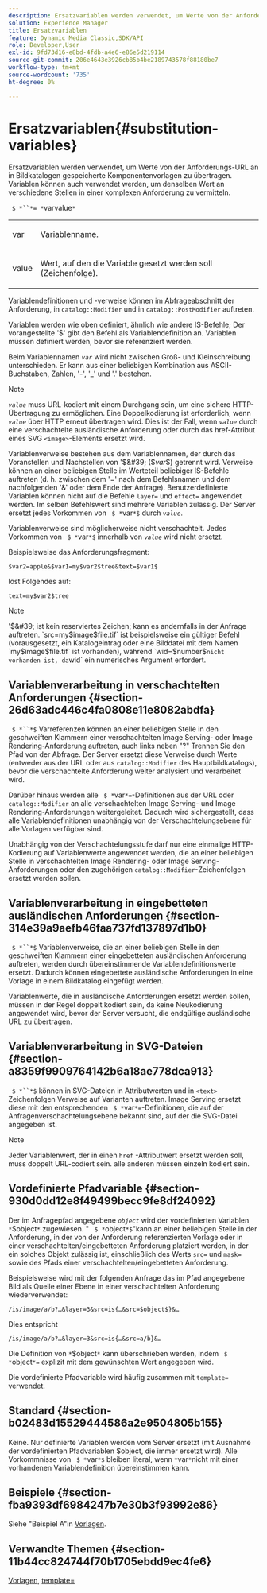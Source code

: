```yaml
---
description: Ersatzvariablen werden verwendet, um Werte von der Anforderungs-URL an in Bildkatalogen gespeicherte Komponentenvorlagen zu übertragen. Variablen können auch verwendet werden, um denselben Wert an verschiedene Stellen in einer komplexen Anforderung zu vermitteln.
solution: Experience Manager
title: Ersatzvariablen
feature: Dynamic Media Classic,SDK/API
role: Developer,User
exl-id: 9fd73d16-e8bd-4fdb-a4e6-e86e5d219114
source-git-commit: 206e4643e3926cb85b4be2189743578f88180be7
workflow-type: tm+mt
source-wordcount: '735'
ht-degree: 0%

---
```


# Ersatzvariablen{#substitution-variables}

Ersatzvariablen werden verwendet, um Werte von der Anforderungs-URL an in Bildkatalogen gespeicherte Komponentenvorlagen zu übertragen. Variablen können auch verwendet werden, um denselben Wert an verschiedene Stellen in einer komplexen Anforderung zu vermitteln.

` $ *``*= *`varvalue`*`

<table id="simpletable_EFEC66C23CE949EFACDC415A954DF323"> 
 <tr class="strow"> 
  <td class="stentry"> <p> <span class="codeph"> <span class="varname"> var  </span> </span> </p> </td> 
  <td class="stentry"> <p>Variablenname. </p> </td> 
 </tr> 
 <tr class="strow"> 
  <td class="stentry"> <p> <span class="codeph"> <span class="varname"> value  </span> </span> </p> </td> 
  <td class="stentry"> <p>Wert, auf den die Variable gesetzt werden soll (Zeichenfolge). </p> </td> 
 </tr> 
</table>

Variablendefinitionen und -verweise können im Abfrageabschnitt der Anforderung, in `catalog::Modifier` und in `catalog::PostModifier` auftreten.

Variablen werden wie oben definiert, ähnlich wie andere IS-Befehle; Der vorangestellte &#39;$&#39; gibt den Befehl als Variablendefinition an. Variablen müssen definiert werden, bevor sie referenziert werden.

Beim Variablennamen *`var`* wird nicht zwischen Groß- und Kleinschreibung unterschieden. Er kann aus einer beliebigen Kombination aus ASCII-Buchstaben, Zahlen, &#39;-&#39;, &#39;_&#39; und &#39;.&#39; bestehen.

>[!NOTE]
>
>*`value`* muss URL-kodiert mit einem Durchgang sein, um eine sichere HTTP-Übertragung zu ermöglichen. Eine Doppelkodierung ist erforderlich, wenn *`value`* über HTTP erneut übertragen wird. Dies ist der Fall, wenn *`value`* durch eine verschachtelte ausländische Anforderung oder durch das href-Attribut eines SVG `<image>`-Elements ersetzt wird.

Variablenverweise bestehen aus dem Variablennamen, der durch das Voranstellen und Nachstellen von &#39;$&#39; ($*var*$) getrennt wird. Verweise können an einer beliebigen Stelle im Werteteil beliebiger IS-Befehle auftreten (d. h. zwischen dem &#39;=&#39; nach dem Befehlsnamen und dem nachfolgenden &#39;&amp;&#39; oder dem Ende der Anfrage). Benutzerdefinierte Variablen können nicht auf die Befehle `layer=` und `effect=` angewendet werden. Im selben Befehlswert sind mehrere Variablen zulässig. Der Server ersetzt jedes Vorkommen von ` $ *`var`*$` durch *`value`*.

Variablenverweise sind möglicherweise nicht verschachtelt. Jedes Vorkommen von ` $ *`var`*$` innerhalb von *`value`* wird nicht ersetzt.

Beispielsweise das Anforderungsfragment:

`$var2=apple&$var1=my$var2$tree&text=$var1$`

löst Folgendes auf:

`text=my$var2$tree`

>[!NOTE]
>
>&#39;$&#39; ist kein reserviertes Zeichen; kann es andernfalls in der Anfrage auftreten. `src=my$image$file.tif` ist beispielsweise ein gültiger Befehl (vorausgesetzt, ein Katalogeintrag oder eine Bilddatei mit dem Namen `my$image$file.tif` ist vorhanden), während `wid=$number$` nicht vorhanden ist, da `wid` ein numerisches Argument erfordert.

## Variablenverarbeitung in verschachtelten Anforderungen {#section-26d63adc446c4fa0808e11e8082abdfa}

` $ *``*$` Varreferenzen können an einer beliebigen Stelle in den geschweiften Klammern einer verschachtelten Image Serving- oder Image Rendering-Anforderung auftreten, auch links neben &quot;?&quot; Trennen Sie den Pfad von der Abfrage. Der Server ersetzt diese Verweise durch Werte (entweder aus der URL oder aus `catalog::Modifier` des Hauptbildkatalogs), bevor die verschachtelte Anforderung weiter analysiert und verarbeitet wird.

Darüber hinaus werden alle ` $ *`var`*=`-Definitionen aus der URL oder `catalog::Modifier` an alle verschachtelten Image Serving- und Image Rendering-Anforderungen weitergeleitet. Dadurch wird sichergestellt, dass alle Variablendefinitionen unabhängig von der Verschachtelungsebene für alle Vorlagen verfügbar sind.

Unabhängig von der Verschachtelungsstufe darf nur eine einmalige HTTP-Kodierung auf Variablenwerte angewendet werden, die an einer beliebigen Stelle in verschachtelten Image Rendering- oder Image Serving-Anforderungen oder den zugehörigen `catalog::Modifier`-Zeichenfolgen ersetzt werden sollen.

## Variablenverarbeitung in eingebetteten ausländischen Anforderungen {#section-314e39a9aefb46faa737fd137897d1b0}

` $ *``*$` Variablenverweise, die an einer beliebigen Stelle in den geschweiften Klammern einer eingebetteten ausländischen Anforderung auftreten, werden durch übereinstimmende Variablendefinitionswerte ersetzt. Dadurch können eingebettete ausländische Anforderungen in eine Vorlage in einem Bildkatalog eingefügt werden.

Variablenwerte, die in ausländische Anforderungen ersetzt werden sollen, müssen in der Regel doppelt kodiert sein, da keine Neukodierung angewendet wird, bevor der Server versucht, die endgültige ausländische URL zu übertragen.

## Variablenverarbeitung in SVG-Dateien {#section-a8359f9909764142b6a18ae778dca913}

` $ *``*$` können in SVG-Dateien in Attributwerten und in  `<text>` Zeichenfolgen Verweise auf Varianten auftreten. Image Serving ersetzt diese mit den entsprechenden ` $ *`var`*=`-Definitionen, die auf der Anfragenverschachtelungsebene bekannt sind, auf der die SVG-Datei angegeben ist.

>[!NOTE]
>
>Jeder Variablenwert, der in einen `href` -Attributwert ersetzt werden soll, muss doppelt URL-codiert sein. alle anderen müssen einzeln kodiert sein.

## Vordefinierte Pfadvariable {#section-930d0dd12e8f49499becc9fe8df24092}

Der im Anfragepfad angegebene *`object`* wird der vordefinierten Variablen `*`$object`*` zugewiesen. &quot; ` $ *`object`*$`&quot;kann an einer beliebigen Stelle in der Anforderung, in der von der Anforderung referenzierten Vorlage oder in einer verschachtelten/eingebetteten Anforderung platziert werden, in der ein solches Objekt zulässig ist, einschließlich des Werts `src=` und `mask=` sowie des Pfads einer verschachtelten/eingebetteten Anforderung.

Beispielsweise wird mit der folgenden Anfrage das im Pfad angegebene Bild als Quelle einer Ebene in einer verschachtelten Anforderung wiederverwendet:

`/is/image/a/b?…&layer=3&src=is{…&src=$object$}&…`

Dies entspricht

`/is/image/a/b?…&layer=3&src=is{…&src=a/b}&…`

Die Definition von `*`$object`*` kann überschrieben werden, indem ` $ *`object`*=` explizit mit dem gewünschten Wert angegeben wird.

Die vordefinierte Pfadvariable wird häufig zusammen mit `template=` verwendet.

## Standard {#section-b02483d15529444586a2e9504805b155}

Keine. Nur definierte Variablen werden vom Server ersetzt (mit Ausnahme der vordefinierten Pfadvariablen $object, die immer ersetzt wird). Alle Vorkommnisse von ` $ *`var`*$` bleiben literal, wenn `*`var`*`nicht mit einer vorhandenen Variablendefinition übereinstimmen kann.

## Beispiele {#section-fba9393df6984247b7e30b3f93992e86}

Siehe &quot;Beispiel A&quot;in [Vorlagen](../../../../../is-api/http-ref/image-serving-api-ref/c-http-protocol-reference/c-templates/c-templates.md#concept-3cd2d2adae0e41b2979b9640244d4d3e).

## Verwandte Themen {#section-11b44cc824744f70b1705ebdd9ec4fe6}

[Vorlagen](../../../../../is-api/http-ref/image-serving-api-ref/c-http-protocol-reference/c-templates/c-templates.md#concept-3cd2d2adae0e41b2979b9640244d4d3e),  [template=](../../../../../is-api/http-ref/image-serving-api-ref/c-http-protocol-reference/c-command-reference/r-template.md#reference-3beccaa462a64bf0ba867e5c8fd0bd14)
